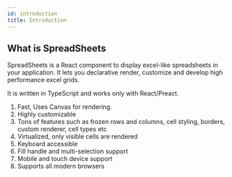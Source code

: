 ```yaml
---
id: introduction
title: Introduction
---
```


## What is SpreadSheets

SpreadSheets is a React component to display excel-like spreadsheets in your application. It lets you declarative render, customize and develop high performance excel grids.

It is written in TypeScript and works only with React/Preact.

1. Fast, Uses Canvas for rendering.
1. Highly customizable
1. Tons of features such as frozen rows and columns, cell styling, borders, custom renderer, cell types etc
1. Virtualized, only visible cells are rendered
1. Keyboard accessible
1. Fill handle and multi-selection support
1. Mobile and touch device support
1. Supports all modern browsers


